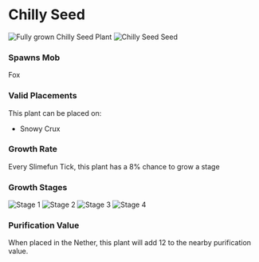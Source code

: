 # Chilly Seed

![Fully grown Chilly Seed Plant](https://mc-heads.net/head/ecb30b3df481c831968732d961bdd61c66ee97b348a8a185575782077733e7ae) ![Chilly Seed Seed](https://mc-heads.net/head/981f7002b063a4b70360efa779eb58b0b3c9c8d59d57bc33f772eaf748e60a79)

### Spawns Mob

Fox

### Valid Placements

This plant can be placed on:

- Snowy Crux


### Growth Rate

Every Slimefun Tick, this plant has a 8% chance to grow a stage

### Growth Stages

![Stage 1](https://mc-heads.net/head/9b3cd14cfe6f95f3a2ce1990aa24506c469e64a0234fec2c2035c9e9c7d90f8f) ![Stage 2](https://mc-heads.net/head/91ef5b87dfbc52aeac4116a6fcf21326bd34630b1c83010252686ce3f02958f5) ![Stage 3](https://mc-heads.net/head/aaf7932cc17f5df87b4b52dcd31d28b64e76fa367cef49ee95f5639299fed0a0) ![Stage 4](https://mc-heads.net/head/efadb4a8a6d01812f4dd8cf051a25524e6fb58d2df325c002378b6644fc08de8)

### Purification Value

When placed in the Nether, this plant will add 12 to the nearby purification value.